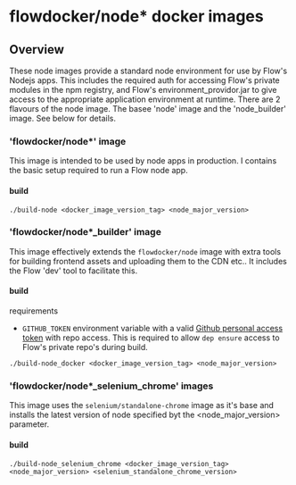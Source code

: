 # flowdocker/node* docker images

## Overview

These node images provide a standard node environment for use by Flow's Nodejs apps. This includes
the required auth for accessing Flow's private modules in the npm registry, and Flow's
environment_providor.jar to give access to the appropriate application environment at runtime.
There are 2 flavours of the node image. The basee 'node' image and the 'node_builder' image.
See below for details.

### 'flowdocker/node*' image

This image is intended to be used by node apps in production. I contains the basic setup required to
run a Flow node app.

#### build

```
./build-node <docker_image_version_tag> <node_major_version>
```

### 'flowdocker/node*_builder' image

This image effectively extends the `flowdocker/node` image with extra tools for building frontend assets
and uploading them to the CDN etc.. It includes the Flow 'dev' tool to facilitate this.

#### build

requirements
 * `GITHUB_TOKEN` environment variable with a valid [Github personal access token](https://github.com/settings/tokens) with repo access. This is required to allow `dep ensure` access to Flow's private repo's during build.

```
./build-node_docker <docker_image_version_tag> <node_major_version>
```

### 'flowdocker/node*_selenium_chrome' images

This image uses the `selenium/standalone-chrome` image as it's base and installs the latest version
of node specified byt the <node_major_version> parameter.

#### build

```
./build-node_selenium_chrome <docker_image_version_tag> <node_major_version> <selenium_standalone_chrome_version>
```